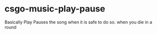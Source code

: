 # csgo-music-play-pause
Basically Play Pauses the song when it is safe to do so. when you die in a round
